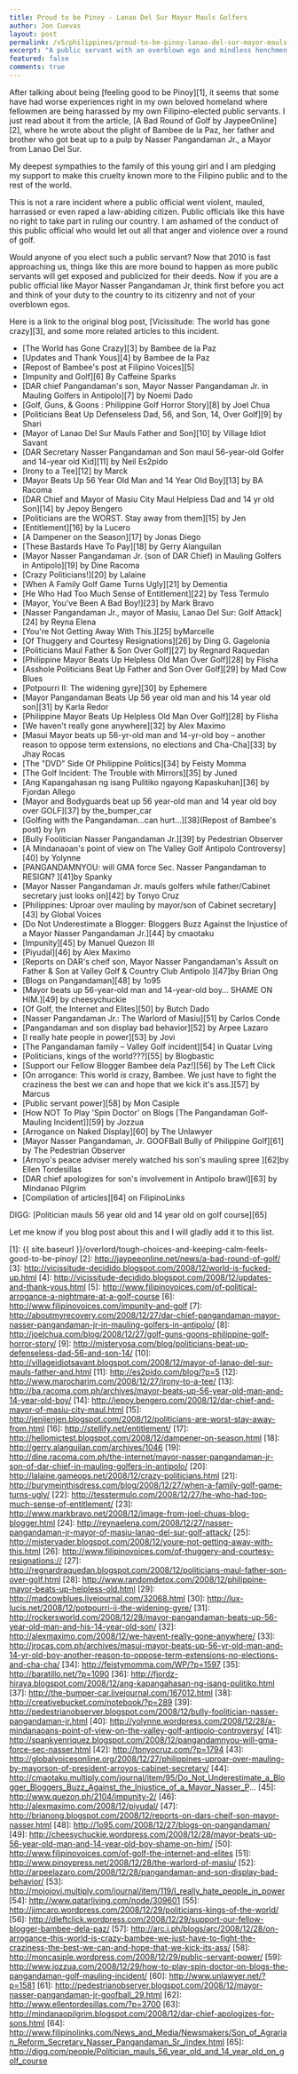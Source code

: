 ```yaml
---
title: Proud to be Pinoy - Lanao Del Sur Mayor Mauls Golfers
author: Jon Cuevas
layout: post
permalink: /v5/philippines/proud-to-be-pinoy-lanao-del-sur-mayor-mauls-golfers/
excerpt: "A public servant with an overblown ego and mindless henchmen takes part in a demolition job of his own career after mauling a 56-year-old man and his son right in front of their daughter over a round of golf. Now, aren't we all just 'Proud to be Pinoy' now?"
featured: false
comments: true
---
```

After talking about being [feeling good to be Pinoy][1], it seems that some have had worse experiences right in my own beloved homeland where fellowmen are being harassed by my own Filipino-elected public servants. I just read about it from the article, [A Bad Round of Golf by JaypeeOnline][2], where he wrote about the plight of Bambee de la Paz, her father and brother who got beat up to a pulp by Nasser Pangandaman Jr., a Mayor from Lanao Del Sur.

My deepest sympathies to the family of this young girl and I am pledging my support to make this cruelty known more to the Filipino public and to the rest of the world.

This is not a rare incident where a public official went violent, mauled, harrassed or even raped a law-abiding citizen. Public officials like this have no right to take part in ruling our country. I am ashamed of the conduct of this public official who would let out all that anger and violence over a round of golf.

Would anyone of you elect such a public servant? Now that 2010 is fast approaching us, things like this are more bound to happen as more public servants will get exposed and publicized for their deeds. Now if you are a public official like Mayor Nasser Pangandaman Jr, think first before you act and think of your duty to the country to its citizenry and not of your overblown egos.

Here is a link to the original blog post, [Vicissitude: The world has gone crazy][3], and some more related articles to this incident.

* [The World has Gone Crazy][3] by Bambee de la Paz
* [Updates and Thank Yous][4] by Bambee de la Paz
* [Repost of Bambee's post at Filipino Voices][5]
* [Impunity and Golf][6] By Caffeine Sparks
* [DAR chief Pangandaman's son, Mayor Nasser Pangandaman Jr. in Mauling Golfers in Antipolo][7] by Noemi Dado
* [Golf, Guns, & Goons : Philippine Golf Horror Story][8] by Joel Chua
* [Politicians Beat Up Defenseless Dad, 56, and Son, 14, Over Golf][9] by Shari
* [Mayor of Lanao Del Sur Mauls Father and Son][10] by Village Idiot Savant
* [DAR Secretary Nasser Pangandaman and Son maul 56-year-old Golfer and 14-year old Kid][11] by Neil Es2pido
* [Irony to a Tee][12] by Marck
* [Mayor Beats Up 56 Year Old Man and 14 Year Old Boy][13] by BA Racoma
* [DAR Chief and Mayor of Masiu City Maul Helpless Dad and 14 yr old Son][14] by Jepoy Bengero
* [Politicians are the WORST. Stay away from them][15] by Jen
* [Entitlement][16] by Ia Lucero
* [A Dampener on the Season][17] by Jonas Diego
* [These Bastards Have To Pay][18] by Gerry Alanguilan
* [Mayor Nasser Pangandaman Jr. (son of DAR Chief) in Mauling Golfers in Antipolo][19] by Dine Racoma
* [Crazy Politicians!][20] by Lalaine
* [When A Family Golf Game Turns Ugly][21] by Dementia
* [He Who Had Too Much Sense of Entitlement][22] by Tess Termulo
* [Mayor, You've Been A Bad Boy!][23] by Mark Bravo
* [Nasser Pangandaman Jr., mayor of Masiu, Lanao Del Sur: Golf Attack][24] by Reyna Elena
* [You're Not Getting Away With This.][25] byMarcelle
* [Of Thuggery and Courtesy Resignations][26] by Ding G. Gagelonia
* [Politicians Maul Father & Son Over Golf][27] by Regnard Raquedan
* [Philippine Mayor Beats Up Helpless Old Man Over Golf][28] by Flisha
* [Asshole Politicians Beat Up Father and Son Over Golf][29] by Mad Cow Blues
* [Potpourri II: The widening gyre][30] by Ephemere
* [Mayor Pangandaman Beats Up 56 year old man and his 14 year old son][31] by Karla Redor
* [Philippine Mayor Beats Up Helpless Old Man Over Golf][28] by Flisha
* [We haven't really gone anywhere][32] by Alex Maximo
* [Masui Mayor beats up 56-yr-old man and 14-yr-old boy – another reason to oppose term extensions, no elections and Cha-Cha][33] by Jhay Rocas
* [The "DVD" Side Of Philippine Politics][34] by Feisty Momma
* [The Golf Incident: The Trouble with Mirrors][35] by Juned
* [Ang Kapangahasan ng isang Pulitiko ngayong Kapaskuhan][36] by Fjordan Allego
* [Mayor and Bodyguards beat up 56 year-old man and 14 year old boy over GOLF][37] by the_bumper_car
* [Golfing with the Pangandaman…can hurt…][38](Repost of Bambee's post) by lyn
* [Bully Foolitician Nasser Pangandaman Jr.][39] by Pedestrian Observer
* [A Mindanaoan's point of view on The Valley Golf Antipolo Controversy][40] by Yolynne
* [PANGANDAMNYOU: will GMA force Sec. Nasser Pangandaman to RESIGN? ][41]by Spanky
* [Mayor Nasser Pangandaman Jr. mauls golfers while father/Cabinet secretary just looks on][42] by Tonyo Cruz
* [Philippines: Uproar over mauling by mayor/son of Cabinet secretary][43] by Global Voices
* [Do Not Underestimate a Blogger: Bloggers Buzz Against the Injustice of a Mayor Nasser Pangandaman Jr.][44] by cmaotaku
* [Impunity][45] by Manuel Quezon III
* [Piyudal][46] by Alex Maximo
* [Reports on DAR's cheif son, Mayor Nasser Pangandaman's Assult on Father & Son at Valley Golf & Country Club Antipolo ][47]by Brian Ong
* [Blogs on Pangandaman][48] by 1o95
* [Mayor beats up 56-year-old man and 14-year-old boy… SHAME ON HIM.][49] by cheesychuckie
* [Of Golf, the Internet and Elites][50] by Butch Dado
* [Nasser Pangandaman Jr.: The Warlord of Masiu][51] by Carlos Conde
* [Pangandaman and son display bad behavior][52] by Arpee Lazaro
* [I really hate people in power][53] by Jovi
* [The Pangandaman family – Valley Golf incident][54] in Quatar Lving
* [Politicians, kings of the world???][55] by Blogbastic
* [Support our Fellow Blogger Bambee dela Paz!][56] by The Left Click
* [On arrogance: This world *is* crazy, Bambee. We just have to fight the craziness the best we can and hope that we kick it's ass.][57] by Marcus
* [Public servant power][58] by Mon Casiple
* [How NOT To Play 'Spin Doctor' on Blogs [The Pangandaman Golf-Mauling Incident]][59] by Jozzua
* [Arrogance on Naked Display][60] by The Unlawyer
* [Mayor Nasser Pangandaman, Jr. GOOFBall Bully of Philippine Golf][61] by The Pedestrian Observer
* [Arroyo's peace adviser merely watched his son's mauling spree ][62]by Ellen Tordesillas
* [DAR chief apologizes for son's involvement in Antipolo brawl][63] by Mindanao Pilgrim
* [Compilation of articles][64] on FilipinoLinks

DIGG: [Politician mauls 56 year old and 14 year old on golf course][65]

Let me know if you blog post about this and I will gladly add it to this list.

[1]: {{ site.baseurl }}/overlord/tough-choices-and-keeping-calm-feels-good-to-be-pinoy/
[2]: http://jaypeeonline.net/news/a-bad-round-of-golf/
[3]: http://vicissitude-decidido.blogspot.com/2008/12/world-is-fucked-up.html
[4]: http://vicissitude-decidido.blogspot.com/2008/12/updates-and-thank-yous.html
[5]: http://www.filipinovoices.com/of-political-arrogance-a-nightmare-at-a-golf-course
[6]: http://www.filipinovoices.com/impunity-and-golf
[7]: http://aboutmyrecovery.com/2008/12/27/dar-chief-pangandaman-mayor-nasser-pangandaman-jr-in-mauling-golfers-in-antipolo/
[8]: http://joelchua.com/blog/2008/12/27/golf-guns-goons-philippine-golf-horror-story/
[9]: http://misteryosa.com/blog/politicians-beat-up-defenseless-dad-56-and-son-14/
[10]: http://villageidiotsavant.blogspot.com/2008/12/mayor-of-lanao-del-sur-mauls-father-and.html
[11]: http://es2pido.com/blog/?p=5
[12]: http://www.marocharim.com/2008/12/27/irony-to-a-tee/
[13]: http://ba.racoma.com.ph/archives/mayor-beats-up-56-year-old-man-and-14-year-old-boy/
[14]: http://jepoy.bengero.com/2008/12/dar-chief-and-mayor-of-masiu-city-maul.html
[15]: http://jenijenjen.blogspot.com/2008/12/politicians-are-worst-stay-away-from.html
[16]: http://stellify.net/entitlement/
[17]: http://hellomictest.blogspot.com/2008/12/dampener-on-season.html
[18]: http://gerry.alanguilan.com/archives/1046
[19]: http://dine.racoma.com.ph/the-internet/mayor-nasser-pangandaman-jr-son-of-dar-chief-in-mauling-golfers-in-antipolo/
[20]: http://lalaine.gameops.net/2008/12/crazy-politicians.html
[21]: http://burymeinthisdress.com/blog/2008/12/27/when-a-family-golf-game-turns-ugly/
[22]: http://tesstermulo.com/2008/12/27/he-who-had-too-much-sense-of-entitlement/
[23]: http://www.markbravo.net/2008/12/image-from-joel-chuas-blog-blogger.html
[24]: http://reynaelena.com/2008/12/27/nasser-pangandaman-jr-mayor-of-masiu-lanao-del-sur-golf-attack/
[25]: http://mistervader.blogspot.com/2008/12/youre-not-getting-away-with-this.html
[26]: http://www.filipinovoices.com/of-thuggery-and-courtesy-resignations://
[27]: http://regnardraquedan.blogspot.com/2008/12/politicians-maul-father-son-over-golf.html
[28]: http://www.randomdetox.com/2008/12/philippine-mayor-beats-up-helpless-old.html
[29]: http://madcowblues.livejournal.com/32068.html
[30]: http://lux-lucis.net/2008/12/potpourri-ii-the-widening-gyre/
[31]: http://rockersworld.com/2008/12/28/mayor-pangandaman-beats-up-56-year-old-man-and-his-14-year-old-son/
[32]: http://alexmaximo.com/2008/12/we-havent-really-gone-anywhere/
[33]: http://jrocas.com.ph/archives/masui-mayor-beats-up-56-yr-old-man-and-14-yr-old-boy-another-reason-to-oppose-term-extensions-no-elections-and-cha-cha/
[34]: http://feistymomma.com/WP/?p=1597
[35]: http://baratillo.net/?p=1090
[36]: http://fjordz-hiraya.blogspot.com/2008/12/ang-kapangahasan-ng-isang-pulitiko.html
[37]: http://the-bumper-car.livejournal.com/167012.html
[38]: http://creativebucket.com/notebook/?p=289
[39]: http://pedestrianobserver.blogspot.com/2008/12/bully-foolitician-nasser-pangandaman-jr.html
[40]: http://yolynne.wordpress.com/2008/12/28/a-mindanaoans-point-of-view-on-the-valley-golf-antipolo-controversy/
[41]: http://spankyenriquez.blogspot.com/2008/12/pangandamnyou-will-gma-force-sec-nasser.html
[42]: http://tonyocruz.com/?p=1794
[43]: http://globalvoicesonline.org/2008/12/27/philippines-uproar-over-mauling-by-mayorson-of-president-arroyos-cabinet-secretary/
[44]: http://cmaotaku.multiply.com/journal/item/95/Do_Not_Underestimate_a_Blogger_Bloggers_Buzz_Against_the_Injustice_of_a_Mayor_Nasser_P...
[45]: http://www.quezon.ph/2104/impunity-2/
[46]: http://alexmaximo.com/2008/12/piyudal/
[47]: http://brianong.blogspot.com/2008/12/reports-on-dars-cheif-son-mayor-nasser.html
[48]: http://1o95.com/2008/12/27/blogs-on-pangandaman/
[49]: http://cheesychuckie.wordpress.com/2008/12/28/mayor-beats-up-56-year-old-man-and-14-year-old-boy-shame-on-him/
[50]: http://www.filipinovoices.com/of-golf-the-internet-and-elites
[51]: http://www.pinoypress.net/2008/12/28/the-warlord-of-masiu/
[52]: http://arpeelazaro.com/2008/12/28/pangandaman-and-son-display-bad-behavior/
[53]: http://mojojovi.multiply.com/journal/item/119/I_really_hate_people_in_power
[54]: http://www.qatarliving.com/node/309601
[55]: http://jimcaro.wordpress.com/2008/12/29/politicians-kings-of-the-world/
[56]: http://dleftclick.wordpress.com/2008/12/29/support-our-fellow-blogger-bambee-dela-paz/
[57]: http://arc.i.ph/blogs/arc/2008/12/28/on-arrogance-this-world-is-crazy-bambee-we-just-have-to-fight-the-craziness-the-best-we-can-and-hope-that-we-kick-its-ass/
[58]: http://moncasiple.wordpress.com/2008/12/29/public-servant-power/
[59]: http://www.jozzua.com/2008/12/29/how-to-play-spin-doctor-on-blogs-the-pangandaman-golf-mauling-incident/
[60]: http://www.unlawyer.net/?p=1581
[61]: http://pedestrianobserver.blogspot.com/2008/12/mayor-nasser-pangandaman-jr-goofball_29.html
[62]: http://www.ellentordesillas.com/?p=3700
[63]: http://mindanaopilgrim.blogspot.com/2008/12/dar-chief-apologizes-for-sons.html
[64]: http://www.filipinolinks.com/News_and_Media/Newsmakers/Son_of_Agrarian_Reform_Secretary_Nasser_Pangandaman_Sr_/index.html
[65]: http://digg.com/people/Politician_mauls_56_year_old_and_14_year_old_on_golf_course

